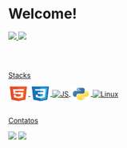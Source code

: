 # Welcome!


<div align="center" style='display:flex'>
            <a href="https://github.com/Pnda0">
            <img height="150em" src="https://github-readme-stats.vercel.app/api?username=Pnda0&show_icons=true&theme=dark&include_all_commits=true&count_private=true"/>
            <img height="150em" src="https://github-readme-stats.vercel.app/api/top-langs/?username=Pnda0&layout=compact&langs_count=7&theme=dark"/>
          </div>

  ##
           
 <div style="display: inline_block"><br>
              <p> Stacks </p>
  <img align="center" alt="Rafa-HTML" height="30" width="40" src="https://raw.githubusercontent.com/devicons/devicon/master/icons/html5/html5-original.svg">
  <img align="center" alt="Rafa-CSS" height="30" width="40" src="https://raw.githubusercontent.com/devicons/devicon/master/icons/css3/css3-original.svg">
  <img align="center" alt="JS" height="30" width="40" src="https://cdn.jsdelivr.net/gh/devicons/devicon/icons/javascript/javascript-original.svg"> 
  <img align="center" alt="-Python" height="30" width="40" src="https://raw.githubusercontent.com/devicons/devicon/master/icons/python/python-original.svg"> 
  <img align="center" alt="Linux" height="30" width="40" src="https://cdn.jsdelivr.net/gh/devicons/devicon/icons/linux/linux-original.svg">
</div>
  
  ##
  
 
  <div> 
              <p> Contatos </p>

  <a href = "mailto:alan_carvalho2015@hotmail.com"><img src="https://img.shields.io/badge/-Gmail-%23333?style=for-the-badge&logo=gmail&logoColor=white" target="_blank"></a>
  <a href="https://www.linkedin.com/in/alan-ribeiro-b862ab206/" target="_blank"><img src="https://img.shields.io/badge/-LinkedIn-%230077B5?style=for-the-badge&logo=linkedin&logoColor=white" target="_blank"></a>
  
    
  
